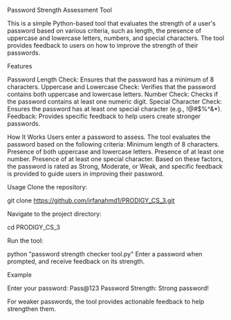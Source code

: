 Password Strength Assessment Tool

This is a simple Python-based tool that evaluates the strength of a user's password based on various criteria, such as length, the presence of uppercase and lowercase letters, numbers, and special characters. The tool provides feedback to users on how to improve the strength of their passwords.

Features

Password Length Check: Ensures that the password has a minimum of 8 characters.
Uppercase and Lowercase Check: Verifies that the password contains both uppercase and lowercase letters.
Number Check: Checks if the password contains at least one numeric digit.
Special Character Check: Ensures the password has at least one special character (e.g., !@#$%^&*).
Feedback: Provides specific feedback to help users create stronger passwords.

How It Works
Users enter a password to assess.
The tool evaluates the password based on the following criteria:
Minimum length of 8 characters.
Presence of both uppercase and lowercase letters.
Presence of at least one number.
Presence of at least one special character.
Based on these factors, the password is rated as Strong, Moderate, or Weak, and specific feedback is provided to guide users in improving their password.

Usage
Clone the repository:

git clone https://github.com/irfanahmd1/PRODIGY_CS_3.git

Navigate to the project directory:

cd PRODIGY_CS_3

Run the tool:

python "password strength checker tool.py"
Enter a password when prompted, and receive feedback on its strength.

Example

Enter your password: Pass@123
Password Strength: Strong password!

For weaker passwords, the tool provides actionable feedback to help strengthen them.
